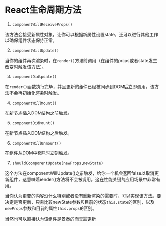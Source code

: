 # React生命周期方法

1. `componentWillReceiveProps()`

该方法会接受新属性对象，让你可以根据新属性设置state，还可以进行其他工作以确保组件状态保持正常。

2. `componentWillUpdate()`

当你的组件再次渲染时，在`render()`方法前调用（在组件的props或者state发生改变时触发该方法）。

3. `componentDidUpdate()`

在`render()`函数执行完毕，并且更新的组件已经被同步到DOM后立即调用，该方法不会再初始化渲染时触发。

4. `componentWillMount()`

在新节点插入DOM结构之前触发。

5. `componentDidMount()`

在新节点插入DOM结构之后触发。

6. `componentWillUnmount()`

在组件从DOM中移除时立刻触发。

7. `shouldCcomponentUpdate(newProps,newState)`

这个方法在componentWillUpdate()之前触发，给你一个机会返回false以取消更新组件，这意味着render()方法将不会被调用。这在性能关键的应用场景中非常有用。

当你认为更变的内容没什么特别或者没有重新渲染的需要时，可以实现该方法。要决定是否更新，只需比较newState参数和目前的状态`this.state`的区别，以及`newProps`参数和目前的属性`this.props`的区别。

当然也可以直接认为该组件是景泰的而无需更新